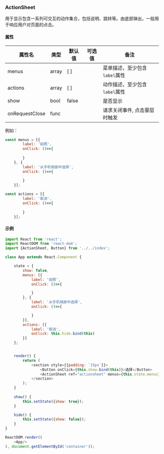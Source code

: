 

### ActionSheet

用于显示包含一系列可交互的动作集合，包括说明、跳转等。由底部弹出，一般用于响应用户对页面的点击。

#### 属性

属性名| 类型 | 默认值 | 可选值 | 备注 |
------|------|--------|--------|------|
menus |array |[ ]      |        |菜单描述，至少包含`label`属性|
actions|array|[ ]      |        |动作描述，至少包含`label`属性|
show|bool|false      |        |是否显示|
onRequestClose|func|      |        |请求关闭事件, 点击蒙层时触发|

例如：
```javascript
const menus = [{
        label: '拍照',
        onClick: ()=>{
    
        }
    }, {
        label: '从手机相册中选择',
        onClick: ()=>{
    
        }
    }];

const actions = [{
        label: '取消',
        onClick: ()=>{
            
        }
    }];
```

#### 示例

```javascript
import React from 'react';
import ReactDOM from 'react-dom';
import {ActionSheet, Button} from '../../index';

class App extends React.Component {

    state = {
        show: false,
        menus: [{
            label: '拍照',
            onClick: ()=>{

            }
        }, {
            label: '从手机相册中选择',
            onClick: ()=>{

            }
        }],
        actions: [{
            label: '取消',
            onClick: this.hide.bind(this)
        }]
    };


    render() {
        return (
            <section style={{padding: `15px`}}>
                <Button onClick={this.show.bind(this)}>选择</Button>
                <ActionSheet ref="actionsheet" menus={this.state.menus} actions={this.state.actions} onRequestClose={this.hide.bind(this)} />
            </section>
        );
    }
    
    show() {
        this.setState({show: true});
    }

    hide() {
        this.setState({show: false});
    }
}

ReactDOM.render((
    <App/>
), document.getElementById('container'));
```